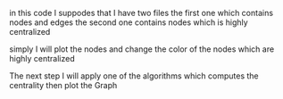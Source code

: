 in this code I suppodes that I have two files
the first one which contains nodes and edges
the second one contains nodes which is highly centralized

simply I will plot the nodes and change the color of the nodes which are highly centralized

The next step I will apply one of the algorithms which computes the centrality then plot the Graph

